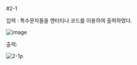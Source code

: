 #2-1 


입력 : 특수문자들을 엔터티나 코드를 이용하여 출력하였다.



![image](https://github.com/kyksc/Web23/assets/144462053/bbc4d58b-9ff0-443f-a181-64a077a32c08)



출력:

![2-1p](https://github.com/kyksc/Web23/assets/144462053/9ef3400b-a043-44a1-8c2d-b6c8db4fc336)

